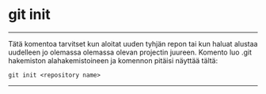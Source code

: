 # git init
***
Tätä komentoa tarvitset kun aloitat uuden tyhjän repon tai kun haluat alustaa uudelleen jo olemassa olemassa olevan projectin juureen.
Komento luo .git hakemiston alahakemistoineen ja komennon pitäisi näyttää tältä:

`git init <repository name>`

***


